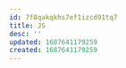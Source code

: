```yaml
---
id: 7f8qakqkhs7ef1izcd91tq7
title: JS
desc: ''
updated: 1687641179259
created: 1687641179259
---
```

